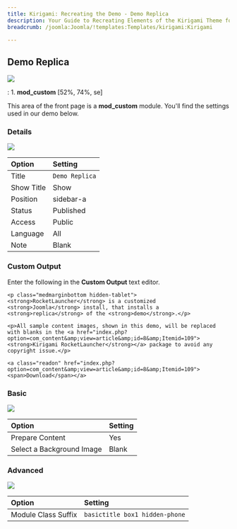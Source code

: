 ```yaml
---
title: Kirigami: Recreating the Demo - Demo Replica
description: Your Guide to Recreating Elements of the Kirigami Theme for Joomla
breadcrumb: /joomla:Joomla/!templates:Templates/kirigami:Kirigami

---
```


Demo Replica
-----
![][demo]

:   1. **mod_custom** [52%, 74%, se]

This area of the front page is a **mod_custom** module. You'll find the settings used in our demo below.

### Details
![][demo2]

| Option     | Setting        |  
| :--------- | :------------- |  
| Title      | `Demo Replica` |  
| Show Title | Show           |  
| Position   | sidebar-a      |  
| Status     | Published      |  
| Access     | Public         |  
| Language   | All            |  
| Note       | Blank          |  

### Custom Output
Enter the following in the **Custom Output** text editor.

~~~
<p class="medmarginbottom hidden-tablet"><strong>RocketLauncher</strong> is a customized <strong>Joomla</strong> install, that installs a <strong>replica</strong> of the <strong>demo</strong>.</p>

<p>All sample content images, shown in this demo, will be replaced with blanks in the <a href="index.php?option=com_content&amp;view=article&amp;id=8&amp;Itemid=109"><strong>Kirigami RocketLauncher</strong></a> package to avoid any copyright issue.</p>

<a class="readon" href="index.php?option=com_content&amp;view=article&amp;id=8&amp;Itemid=109"><span>Download</span></a>
~~~

### Basic
![][demo3]

| Option                    | Setting |  
| :------------------------ | :------ |  
| Prepare Content           | Yes     |  
| Select a Background Image | Blank   |

### Advanced
![][demo4]

| Option              | Setting                        |  
| :------------------ | :----------------------------- |  
| Module Class Suffix | `basictitle box1 hidden-phone` |  

[demo]: assets/demo_5.jpeg
[demo2]: assets/replica_1.jpeg
[demo3]: assets/replica_2.jpeg
[demo4]: assets/replica_3.jpeg